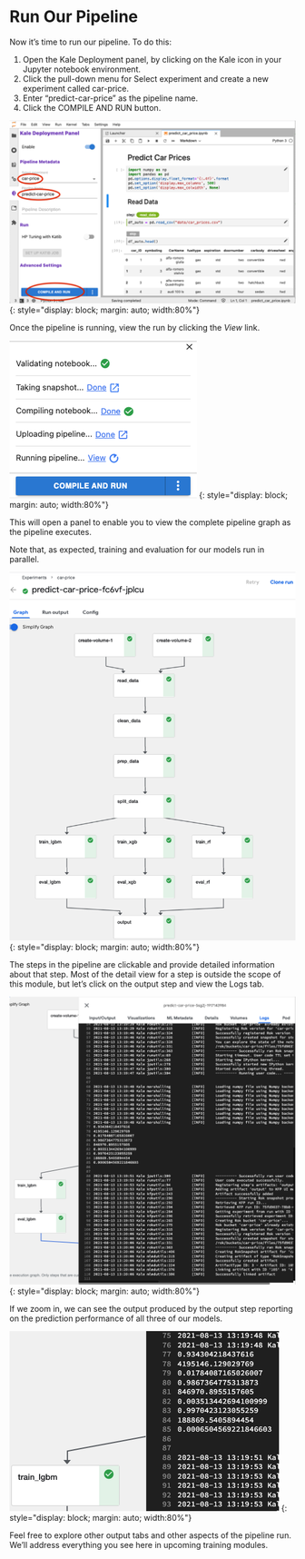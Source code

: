 # Run Our Pipeline

Now it’s time to run our pipeline. To do this:

1. Open the Kale Deployment panel, by clicking on the Kale icon in your Jupyter
notebook environment.
2. Click the pull-down menu for Select experiment and create a new experiment
called car-price.
3. Enter “predict-car-price” as the pipeline name.
4. Click the COMPILE AND RUN button.

![Complete pipeline metadata and run](images/pipeline-metadata.png)
{: style="display: block; margin: auto; width:80%"}

Once the pipeline is running, view the run by clicking the *View* link.

![compile and run](images/compile-and-run.png)
{: style="display: block; margin: auto; width:80%"}

This will open a panel to enable you to view the complete pipeline graph as the
pipeline executes.

Note that, as expected, training and evaluation for our models run in parallel.

![run graph](images/run-graph.png)
{: style="display: block; margin: auto; width:80%"}

The steps in the pipeline are clickable and provide detailed information about
that step. Most of the detail view for a step is outside the scope of this
module, but let’s click on the output step and view the Logs tab.

![results](images/results.png)
{: style="display: block; margin: auto; width:80%"}

If we zoom in, we can see the output produced by the output step reporting on
the prediction performance of all three of our models.

![results](images/results-detail.png)
{: style="display: block; margin: auto; width:80%"}

Feel free to explore other output tabs and other aspects of the pipeline run.
We’ll address everything you see here in upcoming training modules.


